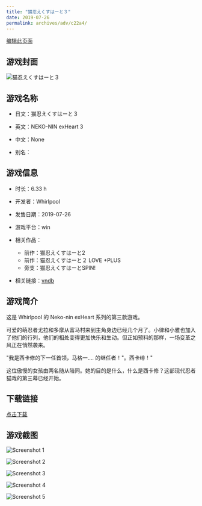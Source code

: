```yaml
---
title: "猫忍えくすはーと３"
date: 2019-07-26
permalink: archives/adv/c22a4/
---
```

[编辑此页面](https://github.com/ACG-3/ADV3-source/blob/main/source/_posts/%E7%8C%AB%E5%BF%8D%E3%81%88%E3%81%8F%E3%81%99%E3%81%AF%E3%83%BC%E3%81%A8%EF%BC%93.md)

## 游戏封面

![猫忍えくすはーと３](https://pan.timero.xyz/d/onedrive/img_lib_001/%E7%8C%AB%E5%BF%8D%E3%81%88%E3%81%8F%E3%81%99%E3%81%AF%E3%83%BC%E3%81%A8%EF%BC%93_cover.avif)


## 游戏名称

- 日文：猫忍えくすはーと３
- 英文：NEKO-NIN exHeart 3
- 中文：None

- 别名：


## 游戏信息

- 时长：6.33 h
- 开发者：Whirlpool
- 发售日期：2019-07-26
- 游戏平台：win
- 相关作品：
   - 前作：猫忍えくすはーと2
   - 前作：猫忍えくすはーと２ LOVE +PLUS
   - 旁支：猫忍えくすはーとSPIN!

- 相关链接：[vndb](https://vndb.org/v24872)


## 游戏简介

这是 Whirlpool 的 Neko-nin exHeart 系列的第三款游戏。

可爱的萌忍者尤拉和多摩从富马村来到主角身边已经几个月了。小律和小雅也加入了他们的行列，他们的相处变得更加快乐和生动。但正如预料的那样，一场变革之风正在悄然袭来。

"我是西卡修的下一任首领，马格一.... 的继任者！"。西卡绯！"

这位傲慢的女孩由两名随从陪同。她的目的是什么，什么是西卡修？这部现代忍者猫戏的第三幕已经开始。




## 下载链接

[点击下载](https://pan.timero.xyz/onedrive/adv_lib_001/%E7%8C%AB%E5%BF%8D%E3%81%88%E3%81%8F%E3%81%99%E3%81%AF%E3%83%BC%E3%81%A8%EF%BC%93)


## 游戏截图


![Screenshot 1](https://pan.timero.xyz/d/onedrive/img_lib_001/%E7%8C%AB%E5%BF%8D%E3%81%88%E3%81%8F%E3%81%99%E3%81%AF%E3%83%BC%E3%81%A8%EF%BC%93_Screenshot_1.avif)

![Screenshot 2](https://pan.timero.xyz/d/onedrive/img_lib_001/%E7%8C%AB%E5%BF%8D%E3%81%88%E3%81%8F%E3%81%99%E3%81%AF%E3%83%BC%E3%81%A8%EF%BC%93_Screenshot_2.avif)

![Screenshot 3](https://pan.timero.xyz/d/onedrive/img_lib_001/%E7%8C%AB%E5%BF%8D%E3%81%88%E3%81%8F%E3%81%99%E3%81%AF%E3%83%BC%E3%81%A8%EF%BC%93_Screenshot_3.avif)

![Screenshot 4](https://pan.timero.xyz/d/onedrive/img_lib_001/%E7%8C%AB%E5%BF%8D%E3%81%88%E3%81%8F%E3%81%99%E3%81%AF%E3%83%BC%E3%81%A8%EF%BC%93_Screenshot_4.avif)

![Screenshot 5](https://pan.timero.xyz/d/onedrive/img_lib_001/%E7%8C%AB%E5%BF%8D%E3%81%88%E3%81%8F%E3%81%99%E3%81%AF%E3%83%BC%E3%81%A8%EF%BC%93_Screenshot_5.avif)

